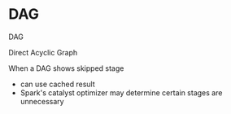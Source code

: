 # DAG

DAG

Direct Acyclic Graph

When a DAG shows skipped stage

- can use cached result
- Spark's catalyst optimizer may determine certain stages are unnecessary
